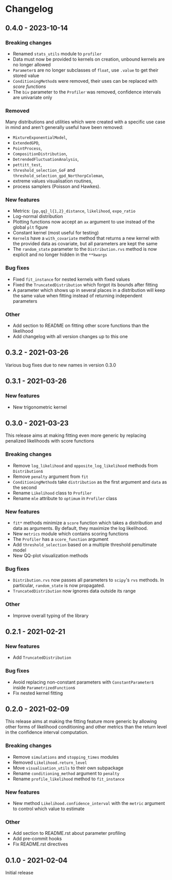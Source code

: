 # Changelog

## 0.4.0 - 2023-10-14

### Breaking changes

* Renamed `stats_utils` module to `profiler`
* Data must now be provided to kernels on creation, unbound kernels are
  no longer allowed
* `Parameter`s are no longer subclasses of `float`, use `.value` to get
  their stored value
* `ConditioningMethod`s were removed, their uses can be replaced with
  _score functions_
* The `biv` parameter to the `Profiler` was removed, confidence
  intervals are univariate only

### Removed

Many distributions and utilities which were created with a specific use
case in mind and aren't generally useful have been removed:

* `MixtureExponentialModel`,
* `ExtendedGPD`,
* `PointProcess`,
* `CompositionDistribution`,
* `DetrendedFluctuationAnalysis`,
* `pettitt_test`,
* `threshold_selection_GoF` and `threshold_selection_gpd_NorthorpColeman`,
* extreme values visualisation routines,
* process samplers (Poisson and Hawkes).

### New features

* Metrics: `{pp,qq}_l{1,2}_distance`, `likelihood`, `expo_ratio`
* Log-normal distribution
* Plotting functions now accept an `ax` argument to use instead of the
  global `plt` figure
* Constant kernel (most useful for testing)
* `Kernel`s have a `with_covariate` method that returns a new kernel
  with the provided data as covariate, but all parameters are kept the
  same
* The `random_state` parameter to the `Distribution.rvs` method is now
  explicit and no longer hidden in the `**kwargs`

### Bug fixes

* Fixed `fit_instance` for nested kernels with fixed values
* Fixed the `TruncatedDistribution` which forgot its bounds after fitting
* A parameter which shows up in several places in a distribution will
  keep the same value when fitting instead of returning independent
  parameters

### Other

* Add section to README on fitting other score functions than the likelihood
* Add changelog with all version changes up to this one

## 0.3.2 - 2021-03-26

Various bug fixes due to new names in version 0.3.0

## 0.3.1 - 2021-03-26

### New features

* New trigonometric kernel

## 0.3.0 - 2021-03-23

This release aims at making fitting even more generic by replacing
penalized likelihoods with score functions

### Breaking changes

* Remove `log_likelihood` and `opposite_log_likelihood` methods from
 `Distribution`s
* Remove `penalty` argument from `fit`
* `ConditioningMethod`s take `distribution` as the first argument and
 `data` as the second
* Rename `Likelihood` class to `Profiler`
* Rename `mle` attribute to `optimum` in `Profiler` class

### New features

* `fit*` methods minimize a `score` function which takes a distribution
  and data as arguments. By default, they maximize the log likelihood.
* New `metrics` module which contains scoring functions
* The `Profiler` has a `score_function` argument
* Add `threshold_selection` based on a multiple threshold penultimate model
* New QQ-plot visualization methods

### Bug fixes
* `Distribution.rvs` now passes all parameters to `scipy`'s `rvs` methods.
  In particular, `random_state` is now propagated.
* `TruncatedDistribution` now ignores data outside its range

### Other

* Improve overall typing of the library

## 0.2.1 - 2021-02-21

### New features

* Add `TruncatedDistribution`

### Bug fixes

* Avoid replacing non-constant parameters with `ConstantParameter`s
  inside `ParametrizedFunction`s
* Fix nested kernel fitting

## 0.2.0 - 2021-02-09

This release aims at making the fitting feature more generic by allowing
other forms of likelihood conditioning and other metrics than the return
level in the confidence interval computation.

### Breaking changes

* Remove `simulations` and `stopping_times` modules
* Removed `Likelihood.return_level`
* Move `visualisation_utils` to their own subpackage
* Rename `conditioning_method` argument to `penalty`
* Rename `profile_likelihood` method to `fit_instance`

### New features

* New method `Likelihood.confidence_interval` with the `metric` argument
  to control which value to estimate

### Other

* Add section to README.rst about parameter profiling
* Add pre-commit hooks
* Fix README.rst directives


## 0.1.0 - 2021-02-04

Initial release

